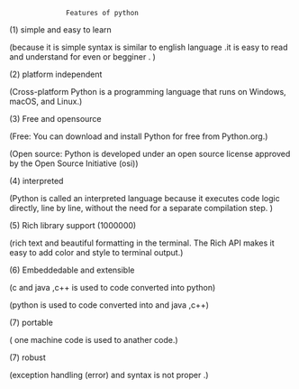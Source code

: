                   Features of python 

(1) simple and easy to learn 

(because it is simple syntax is similar to english language .it is easy to read and understand for even or begginer . )

(2) platform independent 

(Cross-platform Python is a programming language that runs on Windows, macOS, and Linux.)

(3) Free and opensource

(Free: You can download and install Python for free from Python.org.)

(Open source: Python is developed under an open source license approved by the Open Source Initiative (osi))

(4) interpreted 

(Python is called an interpreted language because it executes code logic directly, line by line, without the need for a separate compilation step. )

(5) Rich library support (1000000)

(rich text and beautiful formatting in the terminal. The Rich API makes it easy to add color and style to terminal output.)

(6) Embeddedable and extensible 

(c and java ,c++ is used to  code converted into python)

(python  is used to  code converted into  and java ,c++)

(7) portable 

( one machine code is used to anather code.)

(7) robust 

(exception handling (error) and syntax is not proper .)

